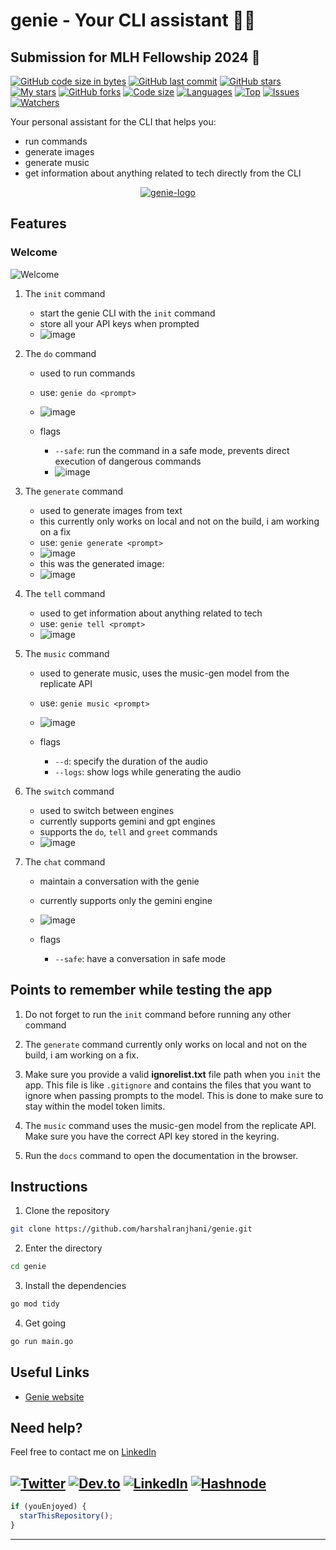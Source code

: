 # genie - Your CLI assistant 🧞‍♂️

## Submission for MLH Fellowship 2024 🌟

[![GitHub code size in bytes](https://img.shields.io/github/languages/code-size/harshalranjhani/genie?logo=github&style=for-the-badge)](https://github.com/harshalranjhani)
[![GitHub last commit](https://img.shields.io/github/last-commit/harshalranjhani/genie?style=for-the-badge&logo=git)](https://github.com/harshalranjhani)
[![GitHub stars](https://img.shields.io/github/stars/harshalranjhani/genie?style=for-the-badge)](https://github.com/harshalranjhani/genie)
[![My stars](https://img.shields.io/github/stars/harshalranjhani?affiliations=OWNER%2CCOLLABORATOR&style=for-the-badge&label=My%20stars)](https://github.com/harshalranjhani/genie)
[![GitHub forks](https://img.shields.io/github/forks/harshalranjhani/genie?style=for-the-badge&logo=git)](https://github.com/harshalranjhani/network)
[![Code size](https://img.shields.io/github/languages/code-size/harshalranjhani/genie?style=for-the-badge)](https://github.com/harshalranjhani)
[![Languages](https://img.shields.io/github/languages/count/harshalranjhani/genie?style=for-the-badge)](https://github.com/harshalranjhani)
[![Top](https://img.shields.io/github/languages/top/harshalranjhani/genie?style=for-the-badge&label=Top%20Languages)](https://github.com/harshalranjhani)
[![Issues](https://img.shields.io/github/issues/harshalranjhani/genie?style=for-the-badge&label=Issues)](https://github.com/harshalranjhani)
[![Watchers](https://img.shields.io/github/watchers/harshalranjhani/genie?label=Watch&style=for-the-badge)](https://github.com/harshalranjhani/)

Your personal assistant for the CLI that helps you:

- run commands
- generate images
- generate music
- get information about anything related to tech directly from the CLI

<p align="center">
<a href="https://genie.harshalranjhani.in">
<img src="https://cdn.hashnode.com/res/hashnode/image/upload/v1716281685360/_2uaTNTl5.webp?auto=format" alt="genie-logo"/>
</a>
</p>

<!-- [![Generic badge](https://img.shields.io/badge/view-demo-blue?style=for-the-badge&label=View%20Demo%20Video)](https://youtu.be/OKKK1GOnlIU)  -->

## Features

### Welcome

![Welcome](https://cdn.hashnode.com/res/hashnode/image/upload/v1716285507443/fmlq1ls4j.png?auto=format)

1. The `init` command

   - start the genie CLI with the `init` command
   - store all your API keys when prompted
   - ![image](https://cdn.hashnode.com/res/hashnode/image/upload/v1716282272366/Lj-xUwtH1.png?auto=format)

2. The `do` command

   - used to run commands
   - use: `genie do <prompt>`
   - ![image](https://cdn.hashnode.com/res/hashnode/image/upload/v1716282661700/X74dam0Jl.png?auto=format)

   - flags
     - `--safe`: run the command in a safe mode, prevents direct execution of dangerous commands
     - ![image](https://cdn.hashnode.com/res/hashnode/image/upload/v1716282782898/ox37E_4wD.png?auto=format)

3. The `generate` command

   - used to generate images from text
   - this currently only works on local and not on the build, i am working on a fix
   - use: `genie generate <prompt>`
   - ![image](https://cdn.hashnode.com/res/hashnode/image/upload/v1716283662684/fzy4kQcyO.png?auto=format)
   - this was the generated image:
   - ![image](https://cdn.hashnode.com/res/hashnode/image/upload/v1716283748566/kC1lCPYMC.jpg?auto=format)

4. The `tell` command

   - used to get information about anything related to tech
   - use: `genie tell <prompt>`
   - ![image](https://cdn.hashnode.com/res/hashnode/image/upload/v1716283848962/irLWaz5mA.png?auto=format)

5. The `music` command

   - used to generate music, uses the music-gen model from the replicate API
   - use: `genie music <prompt>`
   - ![image](https://cdn.hashnode.com/res/hashnode/image/upload/v1716284145216/fx7b1R1nC.png?auto=format)

   - flags
     - `--d`: specify the duration of the audio
     - `--logs`: show logs while generating the audio

6. The `switch` command

   - used to switch between engines
   - currently supports gemini and gpt engines
   - supports the `do`, `tell` and `greet` commands
   - ![image](https://cdn.hashnode.com/res/hashnode/image/upload/v1717667356512/pN3kKPCio.png?auto=format)

7. The `chat` command

   - maintain a conversation with the genie
   - currently supports only the gemini engine
   - ![image](https://cdn.hashnode.com/res/hashnode/image/upload/v1718473330436/wR_UMtMCe.png?auto=format)

   - flags
     - `--safe`: have a conversation in safe mode


## Points to remember while testing the app

1. Do not forget to run the `init` command before running any other command

2. The `generate` command currently only works on local and not on the build, i am working on a fix.

3. Make sure you provide a valid **ignorelist.txt** file path when you `init` the app. This file is like `.gitignore` and contains the files that you want to ignore when passing prompts to the model. This is done to make sure to stay within the model token limits.

4. The `music` command uses the music-gen model from the replicate API. Make sure you have the correct API key stored in the keyring.

5. Run the `docs` command to open the documentation in the browser.

## Instructions

1. Clone the repository

```bash
git clone https://github.com/harshalranjhani/genie.git
```

2. Enter the directory

```bash
cd genie
```

3. Install the dependencies

```bash
go mod tidy
```

4. Get going

```bash
go run main.go
```

## Useful Links

- [Genie website](https://genie.harshalranjhani.in)

## Need help?

Feel free to contact me on [LinkedIn](https://www.linkedin.com/in/harshal-ranjhani/)

## [![Twitter](https://img.shields.io/badge/Twitter-blue.svg?logo=twitter&logoColor=white)](https://twitter.com/ranjhaniharshal) [![Dev.to](https://img.shields.io/badge/Dev.to-black.svg?logo=dev.to&logoColor=white)](https://dev.to/harshalranjhani) [![LinkedIn](https://img.shields.io/badge/LinkedIn-blue.svg?logo=linkedin&logoColor=white)](https://www.linkedin.com/in/harshal-ranjhani/) [![Hashnode](https://img.shields.io/badge/Hashnode-black.svg?logo=hashnode&logoColor=white)](https://hashnode.com/@harshalranjhani)

```javascript
if (youEnjoyed) {
  starThisRepository();
}
```

---
